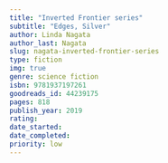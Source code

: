 ```yaml
---
title: "Inverted Frontier series"
subtitle: "Edges, Silver"
author: Linda Nagata
author_last: Nagata
slug: nagata-inverted-frontier-series
type: fiction
img: true
genre: science fiction
isbn: 9781937197261
goodreads_id: 44239175
pages: 818
publish_year: 2019
rating: 
date_started:
date_completed:
priority: low
---
```

